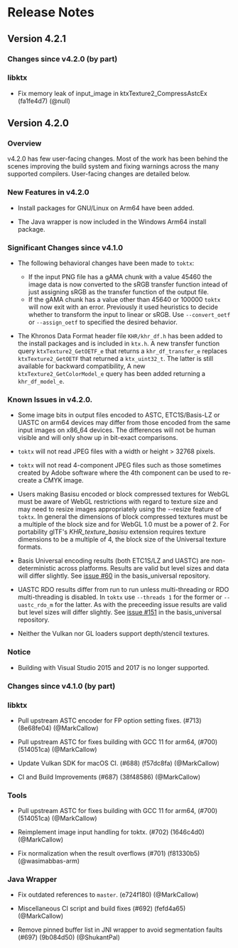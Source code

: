 <!-- Copyright 2023, The Khronos Group Inc. -->
<!-- SPDX-License-Identifier: Apache-2.0 -->
Release Notes
=============
## Version 4.2.1


### Changes since v4.2.0 (by part)
### libktx

* Fix memory leak of input\_image in ktxTexture2\_CompressAstcEx (fa1fe4d7) (@null)










## Version 4.2.0
### Overview

v4.2.0 has few user-facing changes. Most of the work has been behind the scenes improving the build system and fixing warnings across the many supported compilers. User-facing changes are detailed below.

### New Features in v4.2.0

* Install packages for GNU/Linux on Arm64 have been added.

* The Java wrapper is now included in the Windows Arm64 install package.

### Significant Changes since v4.1.0

* The following behavioral changes have been made to `toktx`:

    * If the input PNG file has a gAMA chunk with a value 45460 the image data is now converted to the sRGB transfer function intead of just assigning sRGB as the transfer function of the output file.
    * If the gAMA chunk has a value other than 45640 or 100000 `toktx` will now exit with an error. Previously it used heuristics to decide whether to transform the input to linear or sRGB. Use `--convert_oetf` or `--assign_oetf` to specified the desired behavior.

* The Khronos Data Format header file `KHR/khr_df.h` has been added to the install packages and is included in `ktx.h`. A new transfer function query `ktxTexture2_GetOETF_e` that returns a `khr_df_transfer_e` replaces `ktxTexture2_GetOETF` that returned a `ktx_uint32_t`. The latter is still available for backward compatibility, A new `ktxTexture2_GetColorModel_e` query has been added returning a `khr_df_model_e`.

### Known Issues in v4.2.0.

* Some image bits in output files encoded to ASTC, ETC1S/Basis-LZ or UASTC on arm64 devices may differ from those encoded from the same input images on x86_64 devices. The differences will not be human visible and will only show up in bit-exact comparisons. 

* `toktx` will not read JPEG files with a width or height > 32768 pixels.

* `toktx` will not read 4-component JPEG files such as those sometimes created by Adobe software where the 4th component can be used to re-create a CMYK image.

* Users making Basisu encoded or block compressed textures for WebGL must be aware of WebGL restrictions with regard to texture size and may need to resize images appropriately using the --resize feature of `toktx`.  In general the dimensions of block compressed textures must be a multiple of the block size and for WebGL 1.0 must be a power of 2. For portability glTF's _KHR\_texture\_basisu_ extension requires texture dimensions to be a multiple of 4, the block size of the Universal texture formats.

* Basis Universal encoding results (both ETC1S/LZ and UASTC) are non-deterministic across platforms. Results are valid but level sizes and data will differ slightly.  See [issue #60](https://github.com/BinomialLLC/basis_universal/issues/60) in the basis_universal repository.

* UASTC RDO results differ from run to run unless multi-threading or RDO multi-threading is disabled. In `toktx` use `--threads 1` for the former or `--uastc_rdo_m` for the latter. As with the preceeding issue results are valid but level sizes will differ slightly. See [issue #151](https://github.com/BinomialLLC/basis_universal/issues/151) in the basis_universal repository.

* Neither the Vulkan nor GL loaders support depth/stencil textures.

### Notice

* Building with Visual Studio 2015 and 2017 is no longer supported.

### Changes since v4.1.0 (by part)
### libktx

* Pull upstream ASTC encoder for FP option setting fixes. (#713) (8e68fe04) (@MarkCallow)

* Pull upstream ASTC for fixes building with GCC 11 for arm64, (#700) (514051ca) (@MarkCallow)

* Update Vulkan SDK for macOS CI. (#688) (f57dc8fa) (@MarkCallow)

* CI and Build Improvements (#687) (38f48586) (@MarkCallow)

### Tools

* Pull upstream ASTC for fixes building with GCC 11 for arm64, (#700) (514051ca) (@MarkCallow)

* Reimplement image input handling for toktx. (#702) (1646c4d0) (@MarkCallow)

* Fix normalization when the result overflows (#701) (f81330b5) (@wasimabbas-arm)





### Java Wrapper

* Fix outdated references to `master`. (e724f180) (@MarkCallow)

* Miscellaneous CI script and build fixes (#692) (fefd4a65) (@MarkCallow)

* Remove pinned buffer list in JNI wrapper to avoid segmentation faults (#697) (9b084d50) (@ShukantPal)


